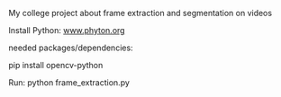 My college project about frame extraction and segmentation on videos

Install Python: www.phyton.org

needed packages/dependencies:

pip install opencv-python

Run:
python frame_extraction.py
